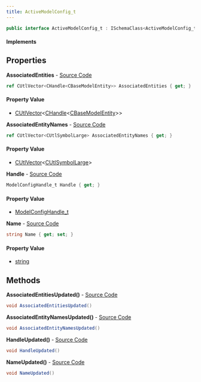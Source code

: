 ```yaml
---
title: ActiveModelConfig_t
---
```


```csharp
public interface ActiveModelConfig_t : ISchemaClass<ActiveModelConfig_t>, ISchemaField, ISchemaClass, INativeHandle
```

#### Implements

## Properties

**AssociatedEntities** - [Source Code](https://github.com/swiftly-solution/swiftlys2/blob/main/managed/src/SwiftlyS2.Generated/Schemas/Interfaces/ActiveModelConfig_t.cs#L20)

```csharp
ref CUtlVector<CHandle<CBaseModelEntity>> AssociatedEntities { get; }
```

#### Property Value

- [CUtlVector](/docs/api/shared/natives/cutlvector-1)<[CHandle](/docs/api/shared/natives/chandle-1)<[CBaseModelEntity](/docs/api/shared/schemadefinitions/cbasemodelentity)>>

**AssociatedEntityNames** - [Source Code](https://github.com/swiftly-solution/swiftlys2/blob/main/managed/src/SwiftlyS2.Generated/Schemas/Interfaces/ActiveModelConfig_t.cs#L22)

```csharp
ref CUtlVector<CUtlSymbolLarge> AssociatedEntityNames { get; }
```

#### Property Value

- [CUtlVector](/docs/api/shared/natives/cutlvector-1)<[CUtlSymbolLarge](/docs/api/shared/natives/cutlsymbollarge)>

**Handle** - [Source Code](https://github.com/swiftly-solution/swiftlys2/blob/main/managed/src/SwiftlyS2.Generated/Schemas/Interfaces/ActiveModelConfig_t.cs#L16)

```csharp
ModelConfigHandle_t Handle { get; }
```

#### Property Value

- [ModelConfigHandle_t](/docs/api/shared/schemadefinitions/modelconfighandle_t)

**Name** - [Source Code](https://github.com/swiftly-solution/swiftlys2/blob/main/managed/src/SwiftlyS2.Generated/Schemas/Interfaces/ActiveModelConfig_t.cs#L18)

```csharp
string Name { get; set; }
```

#### Property Value

- [string](https://learn.microsoft.com/dotnet/api/system.string)

## Methods

**AssociatedEntitiesUpdated()** - [Source Code](https://github.com/swiftly-solution/swiftlys2/blob/main/managed/src/SwiftlyS2.Generated/Schemas/Interfaces/ActiveModelConfig_t.cs#L26)

```csharp
void AssociatedEntitiesUpdated()
```

**AssociatedEntityNamesUpdated()** - [Source Code](https://github.com/swiftly-solution/swiftlys2/blob/main/managed/src/SwiftlyS2.Generated/Schemas/Interfaces/ActiveModelConfig_t.cs#L27)

```csharp
void AssociatedEntityNamesUpdated()
```

**HandleUpdated()** - [Source Code](https://github.com/swiftly-solution/swiftlys2/blob/main/managed/src/SwiftlyS2.Generated/Schemas/Interfaces/ActiveModelConfig_t.cs#L24)

```csharp
void HandleUpdated()
```

**NameUpdated()** - [Source Code](https://github.com/swiftly-solution/swiftlys2/blob/main/managed/src/SwiftlyS2.Generated/Schemas/Interfaces/ActiveModelConfig_t.cs#L25)

```csharp
void NameUpdated()
```

